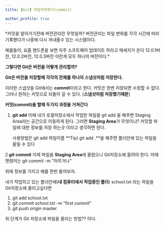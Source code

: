 ```yaml
---
title: [Git] 파일커밋하기(commit)

author_profile: true
---
```


*커밋을 알아가기전에 버전관리란 무엇일까? 버전관리는 파일 변화를 각각 시간에 따라 기록했다가 나중에 다시 꺼내올수 있는 시스템이다. 

예를들어, 요즘 핸드폰을 보면 자주 소프트웨어 업데이트 하라고 메세지가 온다 12.0.1버전, 12.0.2버전, 12.0.3버전 이런게  모두 하나의 버전이다.*

**그렇다면 Git은 버전을 어떻게 관리할까?**

**Git은 버전을 저장할때 각각의 전체를 하나의 스냅샷처럼 저장한다.** 

이러한 스냅샷을  Git에서는 **commit**이라고 한다. 커밋은 한번 저장되면 수정할 수 없다. 그러나 원하는 커밋으로 되돌아 갈 수 있다. [**스냅샷처럼 저장했기때문**]


**커밋(commit)을 할때 두가지 과정을 거쳐간다**
1. **git add**
   이때 내가 로컬저장소에서 작업한 파일을 git add 을 해주면 Staging Area라는 공간으로 이동하게 된다.
   그러면 **Staging Area**가 무엇이냐? 커밋할 파일에 대한 정보를 저장 하는곳 이라고 생각하면 된다.
   
   사용방법은 git add 파일이름 
   **Tip) git add .**을 해주면 폴더안에 있는 파일을 올릴 수 있다 

2.**git commit**
   이제 파일을 **Staging Area**에 올렸으니 Git저장소에 올려야 한다. 이때 명령어는 git commit -m "아무거나"


위에 정보를 가지고 예를 한번 들어보자.

내가 작업하고 있는 폴더안에(**내 컴퓨터에서 작업중인 폴더**) school.txt 라는 파일을 Git저장소에 올리고싶다면

1. git add school.txt
2. git commit school.txt -m "first commit"
3. git push origin master

위 단계가 Git 저장소에 파일을 올리는 방법?? 이다.
